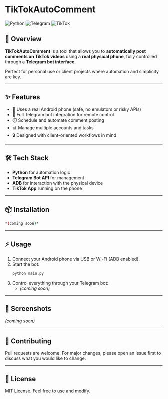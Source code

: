 # TikTokAutoComment

![Python](https://img.shields.io/badge/Python-3.9%2B-blue)
![Telegram](https://img.shields.io/badge/Telegram-Bot-blue?logo=telegram)
![TikTok](https://img.shields.io/badge/TikTok-Automation-black?logo=tiktok)

## 🚀 Overview
**TikTokAutoComment** is a tool that allows you to **automatically post comments on TikTok videos** using a **real physical phone**, fully controlled through a **Telegram bot interface**.  

Perfect for personal use or client projects where automation and simplicity are key.

---

## ✨ Features
- 📱 Uses a real Android phone (safe, no emulators or risky APIs)  
- 🤖 Full Telegram bot integration for remote control  
- ⏱️ Schedule and automate comment posting  
- 📊 Manage multiple accounts and tasks  
- 🔒 Designed with client-oriented workflows in mind  

---

## 🛠️ Tech Stack
- **Python** for automation logic  
- **Telegram Bot API** for management  
- **ADB** for interaction with the physical device  
- **TikTok App** running on the phone  

---

## 📦 Installation
```bash
*(coming soon)*
```

---

## ⚡ Usage
1. Connect your Android phone via USB or Wi-Fi (ADB enabled).  
2. Start the bot:  
   ```bash
   python main.py
   ```  
3. Control everything through your Telegram bot:
   - *(coming soon)*

---

## 📸 Screenshots
*(coming soon)*

---

## 🤝 Contributing
Pull requests are welcome. For major changes, please open an issue first to discuss what you would like to change.  

---

## 📜 License
MIT License. Feel free to use and modify.  
